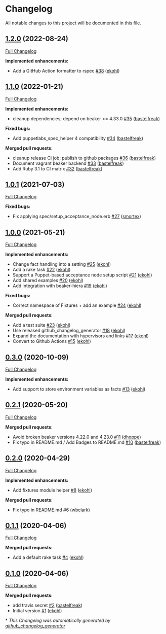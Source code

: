 # Changelog

All notable changes to this project will be documented in this file.

## [1.2.0](https://github.com/voxpupuli/voxpupuli-acceptance/tree/1.2.0) (2022-08-24)

[Full Changelog](https://github.com/voxpupuli/voxpupuli-acceptance/compare/1.1.0...1.2.0)

**Implemented enhancements:**

- Add a GitHub Action formatter to rspec [\#38](https://github.com/voxpupuli/voxpupuli-acceptance/pull/38) ([ekohl](https://github.com/ekohl))

## [1.1.0](https://github.com/voxpupuli/voxpupuli-acceptance/tree/1.1.0) (2022-01-21)

[Full Changelog](https://github.com/voxpupuli/voxpupuli-acceptance/compare/1.0.1...1.1.0)

**Implemented enhancements:**

- cleanup dependencies; depend on beaker \>= 4.33.0 [\#35](https://github.com/voxpupuli/voxpupuli-acceptance/pull/35) ([bastelfreak](https://github.com/bastelfreak))

**Fixed bugs:**

- Add puppetlabs\_spec\_helper 4 compatibility [\#34](https://github.com/voxpupuli/voxpupuli-acceptance/pull/34) ([bastelfreak](https://github.com/bastelfreak))

**Merged pull requests:**

- cleanup release CI job; publish to github packages [\#36](https://github.com/voxpupuli/voxpupuli-acceptance/pull/36) ([bastelfreak](https://github.com/bastelfreak))
- Document vagrant beaker backend [\#33](https://github.com/voxpupuli/voxpupuli-acceptance/pull/33) ([bastelfreak](https://github.com/bastelfreak))
- Add Ruby 3.1 to CI matrix [\#32](https://github.com/voxpupuli/voxpupuli-acceptance/pull/32) ([bastelfreak](https://github.com/bastelfreak))

## [1.0.1](https://github.com/voxpupuli/voxpupuli-acceptance/tree/1.0.1) (2021-07-03)

[Full Changelog](https://github.com/voxpupuli/voxpupuli-acceptance/compare/1.0.0...1.0.1)

**Fixed bugs:**

- Fix applying spec/setup\_acceptance\_node.erb [\#27](https://github.com/voxpupuli/voxpupuli-acceptance/pull/27) ([smortex](https://github.com/smortex))

## [1.0.0](https://github.com/voxpupuli/voxpupuli-acceptance/tree/1.0.0) (2021-05-21)

[Full Changelog](https://github.com/voxpupuli/voxpupuli-acceptance/compare/0.3.0...1.0.0)

**Implemented enhancements:**

- Change fact handling into a setting [\#25](https://github.com/voxpupuli/voxpupuli-acceptance/pull/25) ([ekohl](https://github.com/ekohl))
- Add a rake task [\#22](https://github.com/voxpupuli/voxpupuli-acceptance/pull/22) ([ekohl](https://github.com/ekohl))
- Support a Puppet-based acceptance node setup script [\#21](https://github.com/voxpupuli/voxpupuli-acceptance/pull/21) ([ekohl](https://github.com/ekohl))
- Add shared examples [\#20](https://github.com/voxpupuli/voxpupuli-acceptance/pull/20) ([ekohl](https://github.com/ekohl))
- Add integration with beaker-hiera [\#19](https://github.com/voxpupuli/voxpupuli-acceptance/pull/19) ([ekohl](https://github.com/ekohl))

**Fixed bugs:**

- Correct namespace of Fixtures + add an example [\#24](https://github.com/voxpupuli/voxpupuli-acceptance/pull/24) ([ekohl](https://github.com/ekohl))

**Merged pull requests:**

- Add a test suite [\#23](https://github.com/voxpupuli/voxpupuli-acceptance/pull/23) ([ekohl](https://github.com/ekohl))
- Use released github\_changelog\_generator [\#18](https://github.com/voxpupuli/voxpupuli-acceptance/pull/18) ([ekohl](https://github.com/ekohl))
- Expand the documentation with hypervisors and links [\#17](https://github.com/voxpupuli/voxpupuli-acceptance/pull/17) ([ekohl](https://github.com/ekohl))
- Convert to Github Actions [\#15](https://github.com/voxpupuli/voxpupuli-acceptance/pull/15) ([ekohl](https://github.com/ekohl))

## [0.3.0](https://github.com/voxpupuli/voxpupuli-acceptance/tree/0.3.0) (2020-10-09)

[Full Changelog](https://github.com/voxpupuli/voxpupuli-acceptance/compare/0.2.1...0.3.0)

**Implemented enhancements:**

- Add support to store environment variables as facts [\#13](https://github.com/voxpupuli/voxpupuli-acceptance/pull/13) ([ekohl](https://github.com/ekohl))

## [0.2.1](https://github.com/voxpupuli/voxpupuli-acceptance/tree/0.2.1) (2020-05-20)

[Full Changelog](https://github.com/voxpupuli/voxpupuli-acceptance/compare/0.2.0...0.2.1)

**Merged pull requests:**

- Avoid broken beaker versions 4.22.0 and 4.23.0 [\#11](https://github.com/voxpupuli/voxpupuli-acceptance/pull/11) ([dhoppe](https://github.com/dhoppe))
- Fix typo in README.md / Add Badges to README.md [\#10](https://github.com/voxpupuli/voxpupuli-acceptance/pull/10) ([bastelfreak](https://github.com/bastelfreak))

## [0.2.0](https://github.com/voxpupuli/voxpupuli-acceptance/tree/0.2.0) (2020-04-29)

[Full Changelog](https://github.com/voxpupuli/voxpupuli-acceptance/compare/0.1.1...0.2.0)

**Implemented enhancements:**

- Add fixtures module helper [\#8](https://github.com/voxpupuli/voxpupuli-acceptance/pull/8) ([ekohl](https://github.com/ekohl))

**Merged pull requests:**

- Fix typo in README.md [\#6](https://github.com/voxpupuli/voxpupuli-acceptance/pull/6) ([wbclark](https://github.com/wbclark))

## [0.1.1](https://github.com/voxpupuli/voxpupuli-acceptance/tree/0.1.1) (2020-04-06)

[Full Changelog](https://github.com/voxpupuli/voxpupuli-acceptance/compare/0.1.0...0.1.1)

**Merged pull requests:**

- Add a default rake task [\#4](https://github.com/voxpupuli/voxpupuli-acceptance/pull/4) ([ekohl](https://github.com/ekohl))

## [0.1.0](https://github.com/voxpupuli/voxpupuli-acceptance/tree/0.1.0) (2020-04-06)

[Full Changelog](https://github.com/voxpupuli/voxpupuli-acceptance/compare/0ac3f59d43beced663c9dbf6ff9999f9549358d0...0.1.0)

**Merged pull requests:**

- add travis secret [\#2](https://github.com/voxpupuli/voxpupuli-acceptance/pull/2) ([bastelfreak](https://github.com/bastelfreak))
- Initial version [\#1](https://github.com/voxpupuli/voxpupuli-acceptance/pull/1) ([ekohl](https://github.com/ekohl))



\* *This Changelog was automatically generated by [github_changelog_generator](https://github.com/github-changelog-generator/github-changelog-generator)*

